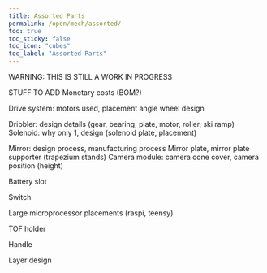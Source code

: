 ```yaml
---
title: Assorted Parts
permalink: /open/mech/assorted/
toc: true
toc_sticky: false
toc_icon: "cubes"
toc_label: "Assorted Parts"
---
```


WARNING: THIS IS STILL A WORK IN PROGRESS

STUFF TO ADD
Monetary costs (BOM?)

Drive system: 
motors used, placement angle
wheel design

Dribbler: design details (gear, bearing, plate, motor, roller, ski ramp)
Solenoid: why only 1, design (solenoid plate, placement)


Mirror: design process, manufacturing process
Mirror plate, mirror plate supporter (trapezium stands)
Camera module: camera cone cover, camera position (height)

Battery slot

Switch

Large microprocessor placements (raspi, teensy)

TOF holder

Handle

Layer design
